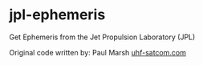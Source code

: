 # jpl-ephemeris
Get Ephemeris from the Jet Propulsion Laboratory (JPL)

Original code written by: Paul Marsh [uhf-satcom.com](https://uhf-satcom.com/)
